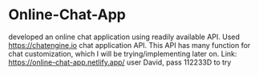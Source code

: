 # Online-Chat-App

developed an online chat application using readily available API.
Used https://chatengine.io chat application API.
This API has many function for chat customization, which I will be trying/implementing later on.
Link: https://online-chat-app.netlify.app/
user David, pass 112233D to try
